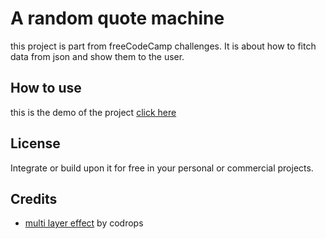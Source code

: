 # A random quote machine

this project is part from freeCodeCamp challenges. It is about how to fitch data from json and show them to the user. 

## How to use 

this is the demo of the project [click here](https://iabrar.github.io/Random-Quote-Machine/)

## License

Integrate or build upon it for free in your personal or commercial projects.

## Credits

- [multi layer effect](https://tympanus.net/codrops/2016/06/01/multi-layer-page-reveal-effects/) by codrops






